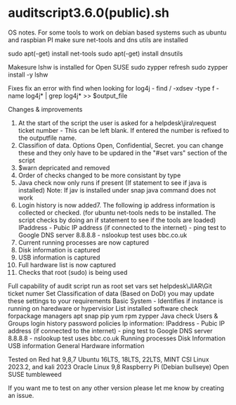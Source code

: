 # auditscript3.6.0(public).sh

OS notes. For some tools to work on debian based systems such as ubuntu and raspbian PI make sure net-tools and dns utils are installed

sudo apt(-get) install net-tools
sudo apt(-get) install dnsutils

Makesure lshw is installed for Open SUSE
sudo zypper refresh
sudo zypper install -y lshw

Fixes
fix an error with find when looking for log4j - find / -xdsev -type f -name log4j* | grep log4j* >> $output_file

Changes & improvements
1. At the start of the script the user is asked for a helpdesk\jira\request ticket number - This can be left blank. If entered the number is refixed to the outputfile name.
2. Classifion of data. Options Open, Confidential, Secret. you can change these and they only have to be updared in the "#set vars" section of the script
3. $warn depricated and removed
4. Order of checks changed to be more consistant by type
5. Java check now only runs if present (If statement to see if java is installed)
                 Note: If jav is installed under snap java command does not work
6. Login history is now added7. The following ip address information is collected or checked. (for ubuntu net-tools neds to be installed. The script checks by doing an if statement to see if the tools are loaded)
   IPaddress - Pubic IP address (if connected to the internet) - ping test to Google DNS server 8.8.8.8 - nslookup test uses bbc.co.uk
7. Current running processes are now captured
8. Disk information is captured
9. USB information is captured
10. Full hardware list is now captured
11. Checks that root (sudo) is being used

Full capability of audit script
run as  root
set vars
set helpdesk\JIAR\Git ticket numer
Set Classification of data (Based on DoD) you may update these settings to your requirements 
Basic System - Identifies if instance is running on haredware or hypervisior 
List installed software check forpackage managers
  apt
  snap
  pip
  yum
  rpm
  zypper
  Java check
  Users & Groups
  login history
  password policies 
  Ip information: IPaddress - Pubic IP address (if connected to the internet) - ping test to Google DNS server 8.8.8.8 - nslookup test uses bbc.co.uk
  Running processes
  Disk Information
  USB information
  General Hardware information 

  Tested on 
  Red hat 9,8,7
  Ubuntu 16LTS, 18LTS, 22LTS, MINT CSI Linux 2023.2, and kali 2023
  Oracle Linux 9,8
  Raspberry Pi (Debian bullseye)
  Open SUSE tumbleweed

  If you want me to test on any other version please let me know by creating an issue.
